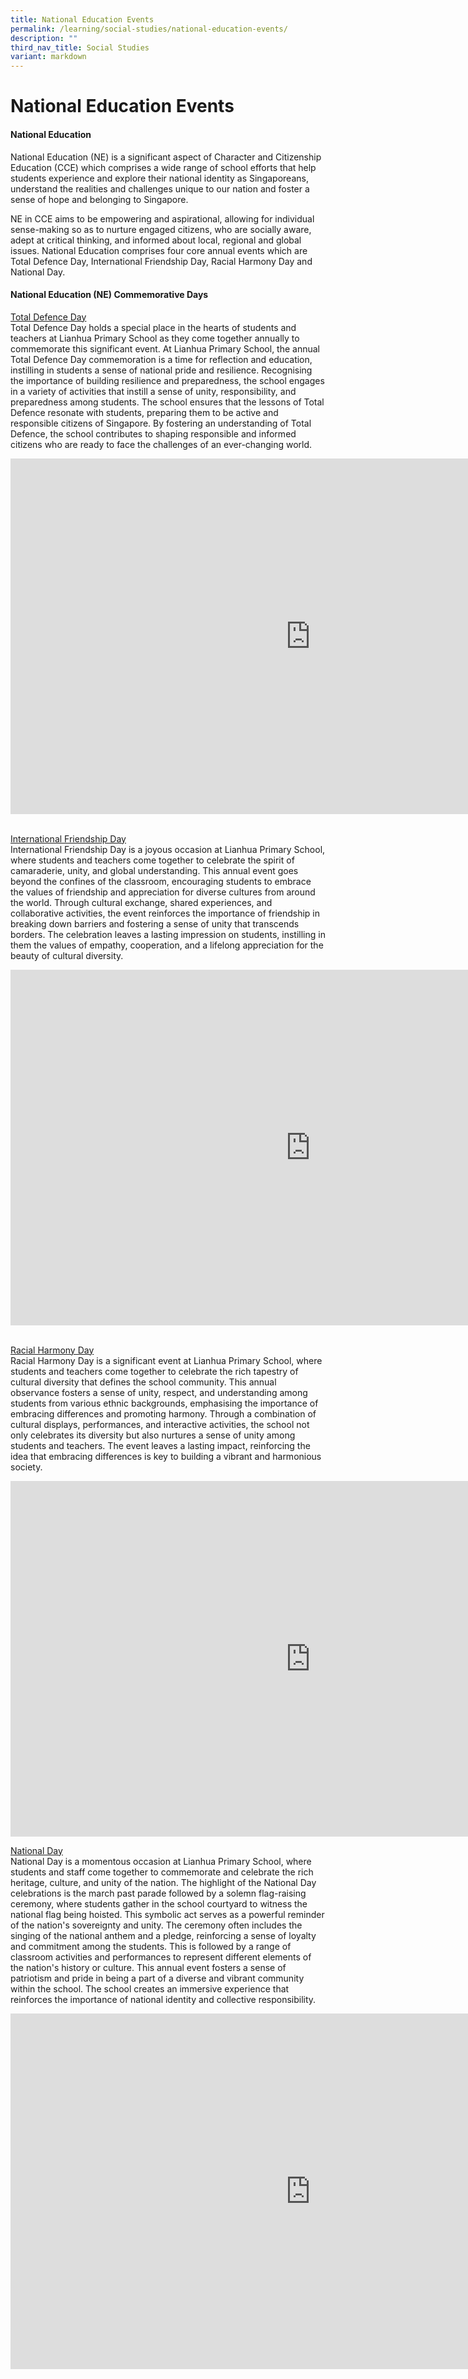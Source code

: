 ```yaml
---
title: National Education Events
permalink: /learning/social-studies/national-education-events/
description: ""
third_nav_title: Social Studies
variant: markdown
---
```

# **National Education Events**

#### **National Education**
National Education (NE) is a significant aspect of Character and Citizenship Education (CCE) which comprises a wide range of school efforts that help students experience and explore their national identity as Singaporeans, understand the realities and challenges unique to our nation and foster a sense of hope and belonging to Singapore.

NE in CCE aims to be empowering and aspirational, allowing for individual sense-making so as to nurture engaged citizens, who are socially aware, adept at critical thinking, and informed about local, regional and global issues.
National Education comprises four core annual events which are Total Defence Day, International Friendship Day, Racial Harmony Day and National Day. 


#### **National Education (NE) Commemorative Days**

<u>Total Defence Day</u><br>
Total Defence Day holds a special place in the hearts of students and teachers at Lianhua Primary School as they come together annually to commemorate this significant event. At Lianhua Primary School, the annual Total Defence Day commemoration is a time for reflection and education, instilling in students a sense of national pride and resilience. Recognising the importance of building resilience and preparedness, the school engages in a variety of activities that instill a sense of unity, responsibility, and preparedness among students. The school ensures that the lessons of Total Defence resonate with students, preparing them to be active and responsible citizens of Singapore. By fostering an understanding of Total Defence, the school contributes to shaping responsible and informed citizens who are ready to face the challenges of an ever-changing world.


<iframe allowfullscreen="true" height="569" width="960" frameborder="0" src="https://docs.google.com/presentation/d/e/2PACX-1vR_AqaHLp9EamGkiMmF1mbRKZWIIuUJ2LxIjRzBq2t_mVJN7yB1MxvOLgrKx9krveg7lr9uxI_KCtb8/embed?start=true&amp;loop=true&amp;delayms=10000"></iframe>


<br><u>International Friendship Day</u><br>
International Friendship Day is a joyous occasion at Lianhua Primary School, where students and teachers come together to celebrate the spirit of camaraderie, unity, and global understanding. This annual event goes beyond the confines of the classroom, encouraging students to embrace the values of friendship and appreciation for diverse cultures from around the world. Through cultural exchange, shared experiences, and collaborative activities, the event reinforces the importance of friendship in breaking down barriers and fostering a sense of unity that transcends borders. The celebration leaves a lasting impression on students, instilling in them the values of empathy, cooperation, and a lifelong appreciation for the beauty of cultural diversity.

<iframe src="https://docs.google.com/presentation/d/e/2PACX-1vS51HkDj3GH3rSnxJa8WkzqMXBeiJ39hvxO2apbhuJ_QemUkmROft8F-xWy2iIttttKFR1gDA5BKQt1/embed?start=false&amp;loop=false&amp;delayms=3000" frameborder="0" width="960" height="569" allowfullscreen="true"></iframe>

<br><u>Racial Harmony Day</u><br>
Racial Harmony Day is a significant event at Lianhua Primary School, where students and teachers come together to celebrate the rich tapestry of cultural diversity that defines the school community. This annual observance fosters a sense of unity, respect, and understanding among students from various ethnic backgrounds, emphasising the importance of embracing differences and promoting harmony. Through a combination of cultural displays, performances, and interactive activities, the school not only celebrates its diversity but also nurtures a sense of unity among students and teachers. The event leaves a lasting impact, reinforcing the idea that embracing differences is key to building a vibrant and harmonious society.

<iframe src="https://docs.google.com/presentation/d/e/2PACX-1vRQaXwGRE1vYpWUPGrF6tNnHQAdRU2v1DnXK75R1308zrHXVnrEZIZqfBnbjcqxQdBxeUx9flwgpgNv/embed?start=true&amp;loop=true&amp;delayms=10000" frameborder="0" width="960" height="569" allowfullscreen="true"></iframe>

<u>National Day</u><br>
National Day is a momentous occasion at Lianhua Primary School, where students and staff come together to commemorate and celebrate the rich heritage, culture, and unity of the nation. The highlight of the National Day celebrations is the march past parade followed by a solemn flag-raising ceremony, where students gather in the school courtyard to witness the national flag being hoisted. This symbolic act serves as a powerful reminder of the nation's sovereignty and unity. The ceremony often includes the singing of the national anthem and a pledge, reinforcing a sense of loyalty and commitment among the students. This is followed by a range of classroom activities and performances to represent different elements of the nation's history or culture. This annual event fosters a sense of patriotism and pride in being a part of a diverse and vibrant community within the school. The school creates an immersive experience that reinforces the importance of national identity and collective responsibility.

<iframe allowfullscreen="true" height="569" width="960" frameborder="0" src="https://docs.google.com/presentation/d/e/2PACX-1vSGE56iYqRscE5rI7tgYSRP7O1fgeon5EqC6EfqPT-d0H4e7sR9icQu5629hEWhk4gLlv-sBIYeiFHa/embed?start=true&amp;loop=true&amp;delayms=3000"></iframe>